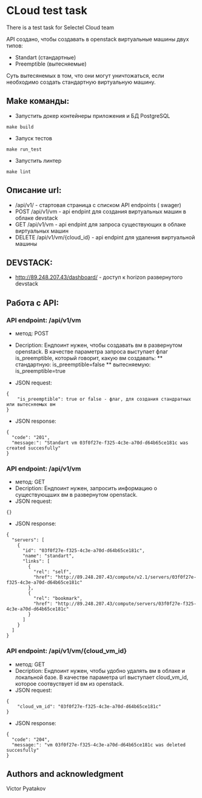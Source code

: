 # CLoud test task

There is a test task for Selectel Cloud team

API создано, чтобы создавать в openstack виртуальные машины двух типов:
*  Standart (стандартные)
*  Preemptible (вытесняемые)

Суть вытесянемых в том, что они могут уничтожаться, если необходимо создать стандартную виртуальную машину.


## Make команды:
* Запустить докер контейнеры приложения и БД PostgreSQL
```shell script
make build
```

* Запуск тестов
```shell script
make run_test
```

* Запустить линтер
```shell script
make lint
```

## Описание url:
* /api/v1/ - стартовая страница с списком API endpoints ( swager)
* POST /api/v1/vm - api endpint для создания виртуальных машин в облаке devstack
* GET /api/v1/vm - api endpint для запроса существующих в облаке виртуальных машин
* DELETE /api/v1/vm/{cloud_id} - api endpint для удаления виртуальной машины

## DEVSTACK:
* http://89.248.207.43/dashboard/ - доступ к horizon развернутого devstack


## Работа с API:
### API endpoint: /api/v1/vm
* метод: POST
* Decription: Ендпоинт нужен, чтобы создавать вм в развернутом openstack.
В качестве параметра запроса выступает флаг is_preemptible,
который говорит, какую вм создавать:
** стандартную: is_preemptible=false
** вытесняемую: is_preemptible=true

* JSON request:
```shell script
{
    "is_preemptible": true or false - флаг, для создания стандратных или вытесняемых вм
}
``` 
* JSON response:
```shell script
{
  "code": "201",
  "message:": "Standart vm 03f0f27e-f325-4c3e-a70d-d64b65ce181c was created succesfully"
}
``` 
### API endpoint: /api/v1/vm
* метод: GET
* Decription: Ендпоинт нужен, запросить информацию о существующших вм в развернутом openstack.
* JSON request:
```shell script
{}
``` 
* JSON response:
```shell script
{
  "servers": [
    {
      "id": "03f0f27e-f325-4c3e-a70d-d64b65ce181c",
      "name": "standart",
      "links": [
        {
          "rel": "self",
          "href": "http://89.248.207.43/compute/v2.1/servers/03f0f27e-f325-4c3e-a70d-d64b65ce181c"
        },
        {
          "rel": "bookmark",
          "href": "http://89.248.207.43/compute/servers/03f0f27e-f325-4c3e-a70d-d64b65ce181c"
        }
      ]
    }
  ]
}
``` 
### API endpoint: /api/v1/vm/{cloud_vm_id}
* метод: GET
* Decription: Ендпоинт нужен, чтобы удобно удалять вм в облаке и локальной базе.
В качестве параметра url выступает cloud_vm_id, которое соотвуствует id вм из openstack.
* JSON request:
```shell script
{
    "cloud_vm_id": "03f0f27e-f325-4c3e-a70d-d64b65ce181c"
}
``` 
* JSON response:
```shell script
{
  "code": "204",
  "message:": "vm 03f0f27e-f325-4c3e-a70d-d64b65ce181c was deleted succesfully"
}
``` 


## Authors and acknowledgment
Victor Pyatakov
